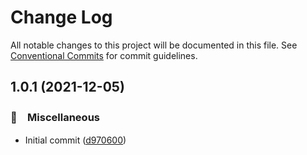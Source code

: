 # Change Log

All notable changes to this project will be documented in this file.
See [Conventional Commits](https://conventionalcommits.org) for commit guidelines.

## 1.0.1 (2021-12-05)


### 🔖　Miscellaneous

* Initial commit ([d970600](https://github.com/bluelovers/mtg-jump-in/commit/d97060061180a9ba2e1ae06c3e52ea1b9f4ca71f))
